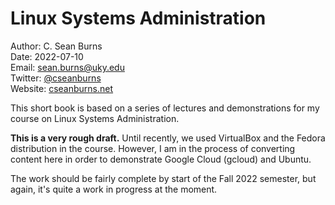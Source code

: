 # Linux Systems Administration

Author: C. Sean Burns  
Date: 2022-07-10  
Email: [sean.burns@uky.edu](sean.burns@uky.edu)  
Twitter: [@cseanburns](https://twitter.com/cseanburns)  
Website: [cseanburns.net](https://cseanburns.net)

This short book is based on a series of lectures
and demonstrations
for my course on Linux Systems Administration.

**This is a very rough draft.**
Until recently, we used VirtualBox and the Fedora distribution
in the course.
However, I am in the process of converting content here
in order to demonstrate Google Cloud (gcloud)
and Ubuntu. 

The work should be fairly complete by
start of the Fall 2022 semester, but again,
it's quite a work in progress at the moment.
